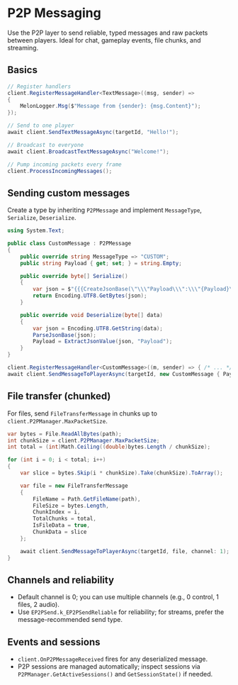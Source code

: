 # P2P Messaging

Use the P2P layer to send reliable, typed messages and raw packets between players. Ideal for chat, gameplay events, file chunks, and streaming.

## Basics

```csharp
// Register handlers
client.RegisterMessageHandler<TextMessage>((msg, sender) =>
{
    MelonLogger.Msg($"Message from {sender}: {msg.Content}");
});

// Send to one player
await client.SendTextMessageAsync(targetId, "Hello!");

// Broadcast to everyone
await client.BroadcastTextMessageAsync("Welcome!");

// Pump incoming packets every frame
client.ProcessIncomingMessages();
```

## Sending custom messages

Create a type by inheriting `P2PMessage` and implement `MessageType`, `Serialize`, `Deserialize`.

```csharp
using System.Text;

public class CustomMessage : P2PMessage
{
    public override string MessageType => "CUSTOM";
    public string Payload { get; set; } = string.Empty;

    public override byte[] Serialize()
    {
        var json = $"{{{CreateJsonBase(\"\\\"Payload\\\":\\\"{Payload}\\\"\")}}}";
        return Encoding.UTF8.GetBytes(json);
    }

    public override void Deserialize(byte[] data)
    {
        var json = Encoding.UTF8.GetString(data);
        ParseJsonBase(json);
        Payload = ExtractJsonValue(json, "Payload");
    }
}

client.RegisterMessageHandler<CustomMessage>((m, sender) => { /* ... */ });
await client.SendMessageToPlayerAsync(targetId, new CustomMessage { Payload = "Hi" });
```

## File transfer (chunked)

For files, send `FileTransferMessage` in chunks up to `client.P2PManager.MaxPacketSize`.

```csharp
var bytes = File.ReadAllBytes(path);
int chunkSize = client.P2PManager.MaxPacketSize;
int total = (int)Math.Ceiling((double)bytes.Length / chunkSize);

for (int i = 0; i < total; i++)
{
    var slice = bytes.Skip(i * chunkSize).Take(chunkSize).ToArray();

    var file = new FileTransferMessage
    {
        FileName = Path.GetFileName(path),
        FileSize = bytes.Length,
        ChunkIndex = i,
        TotalChunks = total,
        IsFileData = true,
        ChunkData = slice
    };

    await client.SendMessageToPlayerAsync(targetId, file, channel: 1);
}
```

## Channels and reliability

- Default channel is 0; you can use multiple channels (e.g., 0 control, 1 files, 2 audio).
- Use `EP2PSend.k_EP2PSendReliable` for reliability; for streams, prefer the message-recommended send type.

## Events and sessions

- `client.OnP2PMessageReceived` fires for any deserialized message.
- P2P sessions are managed automatically; inspect sessions via `P2PManager.GetActiveSessions()` and `GetSessionState()` if needed.
